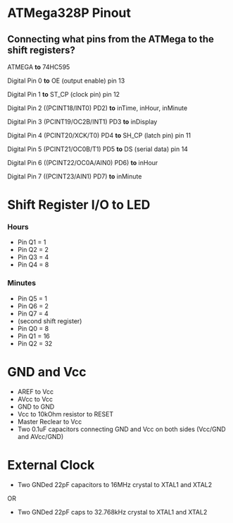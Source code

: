 # ATMega328P Pinout
## Connecting what pins from the ATMega to the shift registers?

ATMEGA **to** 74HC595

Digital Pin 0 **to** OE (output enable) pin 13

Digital Pin 1 **to** ST_CP (clock pin) pin 12

Digital Pin 2 ((PCINT18/INT0) PD2) **to** inTime, inHour, inMinute

Digital Pin 3 (PCINT19/OC2B/INT1) PD3 **to** inDisplay 

Digital Pin 4 (PCINT20/XCK/T0) PD4 **to** SH_CP (latch pin) pin 11

Digital Pin 5 (PCINT21/OC0B/T1) PD5 **to** DS (serial data) pin 14

Digital Pin 6 ((PCINT22/OC0A/AIN0) PD6) **to** inHour

Digital Pin 7 ((PCINT23/AIN1) PD7) **to** inMinute

# Shift Register I/O to LED

### Hours

- Pin Q1 = 1
- Pin Q2 = 2
- Pin Q3 = 4
- Pin Q4 = 8

### Minutes

- Pin Q5 = 1
- Pin Q6 = 2
- Pin Q7 = 4
- (second shift register)
- Pin Q0 = 8
- Pin Q1 = 16
- Pin Q2 = 32


# GND and Vcc

- AREF to Vcc
- AVcc to Vcc
- GND to GND
- Vcc to 10kOhm resistor to RESET
- Master Reclear to Vcc
- Two 0.1uF capacitors connecting GND and Vcc on both sides (Vcc/GND and AVcc/GND)

# External Clock

- Two GNDed 22pF capacitors to 16MHz crystal to XTAL1 and XTAL2

OR

- Two GNDed 22pF caps to 32.768kHz crystal to XTAL1 and XTAL2
